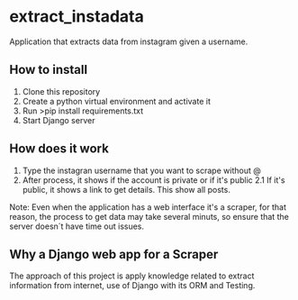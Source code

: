 
# extract_instadata

Application that extracts data from instagram given a username.


## How to install 
1. Clone this repository
2. Create a python virtual environment and activate it
3. Run >pip install requirements.txt
4. Start Django server


## How does it work

1. Type the instagran username that you want to scrape without @
2. After process, it shows if the account is private or if it's public
2.1 If it's public, it shows a link to get details. This show all posts.

Note: Even when the application has a web interface it's a scraper, for that reason, the process to get data may take several minuts, so ensure that the server doesn´t have time out issues.


## Why a Django web app for a Scraper

The approach of this project is apply knowledge related to extract information from internet, use of Django with its ORM and Testing.
